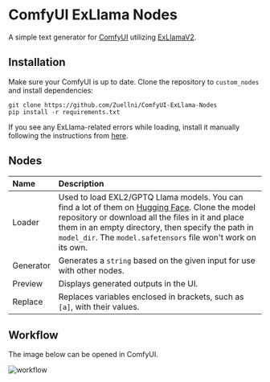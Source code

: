 # ComfyUI ExLlama Nodes
A simple text generator for [ComfyUI](https://github.com/comfyanonymous/ComfyUI) utilizing [ExLlamaV2](https://github.com/turboderp/exllamav2).

## Installation
Make sure your ComfyUI is up to date. Clone the repository to `custom_nodes` and install dependencies:
```
git clone https://github.com/Zuellni/ComfyUI-ExLlama-Nodes
pip install -r requirements.txt
```

If you see any ExLlama-related errors while loading, install it manually following the instructions from [here](https://github.com/turboderp/exllamav2#method-2-install-from-release-with-prebuilt-extension).

## Nodes
Name | Description
:--- | :---
Loader | Used to load EXL2/GPTQ Llama models. You can find a lot of them on [Hugging Face](https://huggingface.co/TheBloke). Clone the model repository or download all the files in it and place them in an empty directory, then specify the path in `model_dir`. The `model.safetensors` file won't work on its own.
Generator | Generates a `string` based on the given input for use with other nodes.
Preview | Displays generated outputs in the UI.
Replace | Replaces variables enclosed in brackets, such as `[a]`, with their values.

## Workflow
The image below can be opened in ComfyUI.

![workflow](https://github.com/Zuellni/ComfyUI-ExLlama-Nodes/assets/123005779/d98caa03-10c0-43a2-8f89-352d47a90afb)

